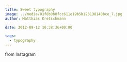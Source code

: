 ```yaml
---
title: Sweet typography
image: ../media/01f8b0b8fcc611e19b5b123138140bce_7.jpg
author: Matthias Kretschmann

date: 2012-09-12 10:38:36+00:00

tags:
  - typography
---
```


from Instagram
